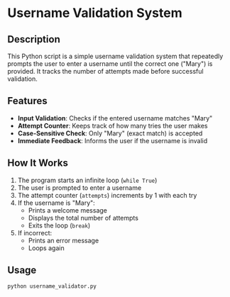 # Username Validation System

## Description  
This Python script is a simple username validation system that repeatedly prompts the user to enter a username until the correct one ("Mary") is provided. It tracks the number of attempts made before successful validation.

## Features  
- **Input Validation**: Checks if the entered username matches "Mary"  
- **Attempt Counter**: Keeps track of how many tries the user makes  
- **Case-Sensitive Check**: Only "Mary" (exact match) is accepted  
- **Immediate Feedback**: Informs the user if the username is invalid  

## How It Works  
1. The program starts an infinite loop (`while True`)  
2. The user is prompted to enter a username  
3. The attempt counter (`attempts`) increments by 1 with each try  
4. If the username is "Mary":  
   - Prints a welcome message  
   - Displays the total number of attempts  
   - Exits the loop (`break`)  
5. If incorrect:  
   - Prints an error message  
   - Loops again  

## Usage  
```python
python username_validator.py
